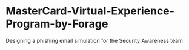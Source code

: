 # MasterCard-Virtual-Experience-Program-by-Forage
Designing a phishing email simulation for the Security Awareness team
